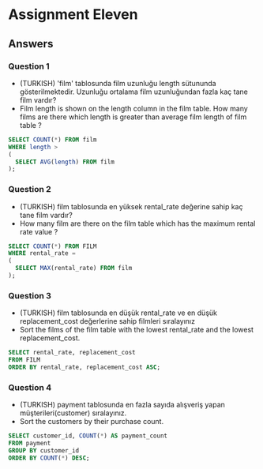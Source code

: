 # Assignment Eleven

## Answers

### Question 1

- (TURKISH) 'film' tablosunda film uzunluğu length sütununda gösterilmektedir. Uzunluğu ortalama film uzunluğundan fazla kaç tane film vardır?
- Film length is shown on the length column in the film table. How many films are there which length is greater than average film length of film table ?

```sql
SELECT COUNT(*) FROM film
WHERE length >
(
  SELECT AVG(length) FROM film
);
```

### Question 2

- (TURKISH) film tablosunda en yüksek rental_rate değerine sahip kaç tane film vardır?
- How many film are there on the film table which has the maximum rental rate value ?

```sql
SELECT COUNT(*) FROM FILM
WHERE rental_rate =
(
  SELECT MAX(rental_rate) FROM film
);
```

### Question 3

- (TURKISH) film tablosunda en düşük rental_rate ve en düşük replacement_cost değerlerine sahip filmleri sıralayınız
- Sort the films of the film table with the lowest rental_rate and the lowest replacement_cost.

```sql
SELECT rental_rate, replacement_cost
FROM FILM
ORDER BY rental_rate, replacement_cost ASC;
```

### Question 4

- (TURKISH) payment tablosunda en fazla sayıda alışveriş yapan müşterileri(customer) sıralayınız.
- Sort the customers by their purchase count.

```sql
SELECT customer_id, COUNT(*) AS payment_count
FROM payment
GROUP BY customer_id
ORDER BY COUNT(*) DESC;
```
